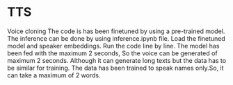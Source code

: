 # TTS
Voice cloning
The code is has been finetuned by using a pre-trained model.
The inference can be done by using  inference.ipynb file.
Load the finetuned model and speaker embeddings.
Run the code line by line.
The model has been fed with the maximum 2 seconds, So the voice can be generated of maximum 2 seconds. Although it can generate long texts but the data has to be similar for training.
The data has been trained to speak names only.So, it can take a maximum of 2 words.
